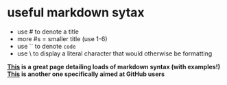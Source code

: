 
# useful markdown sytax

- use \# to denote a title
- more \#s = smaller title (use 1-6)
- use \`\` to denote `code`
- use \\ to display a literal character that would otherwise be formatting 

**[This](https://www.markdownguide.org/basic-syntax/) is a great page detailing loads of markdown syntax (with examples!)**
**[This](https://docs.github.com/en/get-started/writing-on-github/getting-started-with-writing-and-formatting-on-github/basic-writing-and-formatting-syntax) is another one specifically aimed at GitHub users**